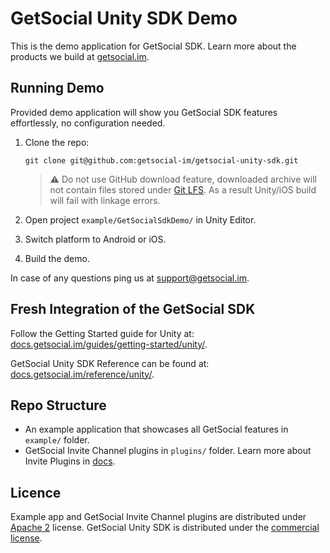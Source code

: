 # GetSocial Unity SDK Demo

This is the demo application for GetSocial SDK. Learn more about the products we build at [getsocial.im](http://getsocial.im).

## Running Demo

Provided demo application will show you GetSocial SDK features effortlessly, no configuration needed.

1. Clone the repo:

       git clone git@github.com:getsocial-im/getsocial-unity-sdk.git

   > ⚠️ Do not use GitHub download feature, downloaded archive will not contain files stored under [Git LFS](https://git-lfs.github.com/). As a result Unity/iOS build will fail with linkage errors.

1. Open project `example/GetSocialSdkDemo/` in Unity Editor.
1. Switch platform to Android or iOS.
1. Build the demo.

In case of any questions ping us at [support@getsocial.im](mailto:support@getsocial.im).

## Fresh Integration of the GetSocial SDK

Follow the Getting Started guide for Unity at: [docs.getsocial.im/guides/getting-started/unity/](http://docs.getsocial.im/guides/getting-started/unity/).

GetSocial Unity SDK Reference can be found at: [docs.getsocial.im/reference/unity/](http://docs.getsocial.im/reference/unity/).

## Repo Structure

- An example application that showcases all GetSocial features in `example/` folder.
- GetSocial Invite Channel plugins in `plugins/` folder.  Learn more about Invite Plugins in [docs](http://docs.getsocial.im/guides/smart-invites/unity/essential-setup/#setup-invite-channels).

## Licence

Example app and GetSocial Invite Channel plugins are distributed under [Apache 2](https://choosealicense.com/licenses/apache-2.0/) license. GetSocial Unity SDK is distributed under the [commercial license](https://www.getsocial.im/legal/).